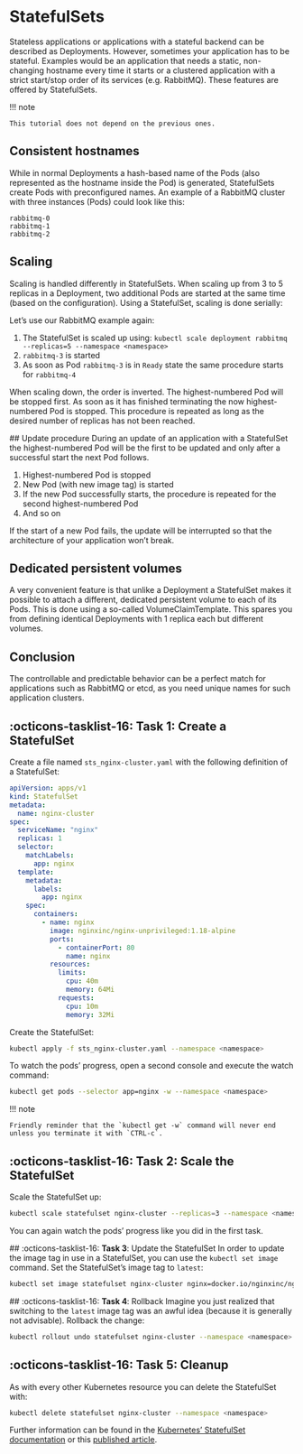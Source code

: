 # StatefulSets
Stateless applications or applications with a stateful backend can be described as Deployments. However, sometimes your application has to be stateful. Examples would be an application that needs a static, non-changing hostname every time it starts or a clustered application with a strict start/stop order of its services (e.g. RabbitMQ). These features are offered by StatefulSets.

!!! note

    This tutorial does not depend on the previous ones.

## Consistent hostnames
While in normal Deployments a hash-based name of the Pods (also represented as the hostname inside the Pod) is generated, StatefulSets create Pods with preconfigured names. An example of a RabbitMQ cluster with three instances (Pods) could look like this:

```
rabbitmq-0
rabbitmq-1
rabbitmq-2
```

## Scaling
Scaling is handled differently in StatefulSets. When scaling up from 3 to 5 replicas in a Deployment, two additional Pods are started at the same time (based on the configuration). Using a StatefulSet, scaling is done serially:

Let’s use our RabbitMQ example again:

1. The StatefulSet is scaled up using: `kubectl scale deployment rabbitmq --replicas=5 --namespace <namespace>`
2. `rabbitmq-3` is started
3. As soon as Pod `rabbitmq-3` is in `Ready` state the same procedure starts for `rabbitmq-4`

When scaling down, the order is inverted. The highest-numbered Pod will be stopped first. As soon as it has finished terminating the now highest-numbered Pod is stopped. This procedure is repeated as long as the desired number of replicas has not been reached.

## Update procedure
During an update of an application with a StatefulSet the highest-numbered Pod will be the first to be updated and only after a successful start the next Pod follows.

1. Highest-numbered Pod is stopped
2. New Pod (with new image tag) is started
3. If the new Pod successfully starts, the procedure is repeated for the second highest-numbered Pod
4. And so on

If the start of a new Pod fails, the update will be interrupted so that the architecture of your application won’t break.

## Dedicated persistent volumes
A very convenient feature is that unlike a Deployment a StatefulSet makes it possible to attach a different, dedicated persistent volume to each of its Pods. This is done using a so-called VolumeClaimTemplate. This spares you from defining identical Deployments with 1 replica each but different volumes.

## Conclusion
The controllable and predictable behavior can be a perfect match for applications such as RabbitMQ or etcd, as you need unique names for such application clusters.

## :octicons-tasklist-16: **Task 1**: Create a StatefulSet
Create a file named `sts_nginx-cluster.yaml` with the following definition of a StatefulSet:

```yaml
apiVersion: apps/v1
kind: StatefulSet
metadata:
  name: nginx-cluster
spec:
  serviceName: "nginx"
  replicas: 1
  selector:
    matchLabels:
      app: nginx
  template:
    metadata:
      labels:
        app: nginx
    spec:
      containers:
        - name: nginx
          image: nginxinc/nginx-unprivileged:1.18-alpine
          ports:
            - containerPort: 80
              name: nginx
          resources:
            limits:
              cpu: 40m
              memory: 64Mi
            requests:
              cpu: 10m
              memory: 32Mi
```

Create the StatefulSet:

```bash
kubectl apply -f sts_nginx-cluster.yaml --namespace <namespace>
```

To watch the pods’ progress, open a second console and execute the watch command:

```bash
kubectl get pods --selector app=nginx -w --namespace <namespace>
```

!!! note

    Friendly reminder that the `kubectl get -w` command will never end unless you terminate it with `CTRL-c`.

## :octicons-tasklist-16: **Task 2**: Scale the StatefulSet
Scale the StatefulSet up:

```bash
kubectl scale statefulset nginx-cluster --replicas=3 --namespace <namespace>
```

You can again watch the pods’ progress like you did in the first task.

## :octicons-tasklist-16: **Task 3**: Update the StatefulSet
In order to update the image tag in use in a StatefulSet, you can use the `kubectl set image` command. Set the StatefulSet’s image tag to `latest`:

```bash
kubectl set image statefulset nginx-cluster nginx=docker.io/nginxinc/nginx-unprivileged:latest --namespace <namespace>
```

## :octicons-tasklist-16: **Task 4**: Rollback
Imagine you just realized that switching to the `latest` image tag was an awful idea (because it is generally not advisable). Rollback the change:

```bash
kubectl rollout undo statefulset nginx-cluster --namespace <namespace>
```

## :octicons-tasklist-16: **Task 5**: Cleanup

As with every other Kubernetes resource you can delete the StatefulSet with:

```bash
kubectl delete statefulset nginx-cluster --namespace <namespace>
```

Further information can be found in the [Kubernetes’ StatefulSet documentation](https://kubernetes.io/docs/concepts/workloads/controllers/statefulset/) or this [published article](https://opensource.com/article/17/2/stateful-applications).
